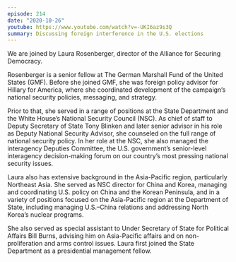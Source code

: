 ```yaml
---
episode: 214
date: "2020-10-26"
youtube: https://www.youtube.com/watch?v=-UKI6az9s3Q
summary: Discussing foreign interference in the U.S. elections
---
```

We are joined by Laura Rosenberger, director of the Alliance for Securing Democracy.

Rosenberger is a senior fellow at The German Marshall Fund of the United States (GMF). Before she joined GMF, she was foreign policy advisor for Hillary for America, where she coordinated development of the campaign’s national security policies, messaging, and strategy.

Prior to that, she served in a range of positions at the State Department and the White House’s National Security Council (NSC). As chief of staff to Deputy Secretary of State Tony Blinken and later senior advisor in his role as Deputy National Security Advisor, she counseled on the full range of national security policy.  In her role at the NSC, she also managed the interagency Deputies Committee, the U.S. government’s senior-level interagency decision-making forum on our country’s most pressing national security issues.

Laura also has extensive background in the Asia-Pacific region, particularly Northeast Asia. She served as NSC director for China and Korea, managing and coordinating U.S. policy on China and the Korean Peninsula, and in a variety of positions focused on the Asia-Pacific region at the Department of State, including managing U.S.–China relations and addressing North Korea’s nuclear programs.

She also served as special assistant to Under Secretary of State for Political Affairs Bill Burns, advising him on Asia-Pacific affairs and on non-proliferation and arms control issues. Laura first joined the State Department as a presidential management fellow.
